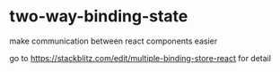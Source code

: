 # two-way-binding-state
make communication between react components easier

go to https://stackblitz.com/edit/multiple-binding-store-react for detail
